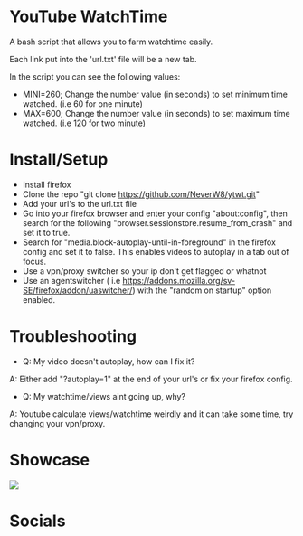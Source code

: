 # YouTube WatchTime
A bash script that allows you to farm watchtime easily.

Each link put into the 'url.txt' file will be a new tab.

In the script you can see the following values:

* MINI=260; 				Change the number value (in seconds) to set minimum time watched. (i.e 60 for one minute)
* MAX=600; 	        Change the number value (in seconds) to set maximum time watched. (i.e 120 for two minute)

# Install/Setup

* Install firefox 
* Clone the repo "git clone https://github.com/NeverW8/ytwt.git"
* Add your url's to the url.txt file
* Go into your firefox browser and enter your config "about:config", then search for the following "browser.sessionstore.resume_from_crash" and set it to true.
* Search for "media.block-autoplay-until-in-foreground" in the firefox config and set it to false. This enables videos to autoplay in a tab out of focus.
* Use a vpn/proxy switcher so your ip don't get flagged or whatnot
* Use an agentswitcher ( i.e https://addons.mozilla.org/sv-SE/firefox/addon/uaswitcher/) with the "random on startup" option enabled.

# Troubleshooting
* Q: My video doesn't autoplay, how can I fix it?

A: Either add "?autoplay=1" at the end of your url's or fix your firefox config.

* Q: My watchtime/views aint going up, why?

A: Youtube calculate views/watchtime weirdly and it can take some time, try changing your vpn/proxy.

# Showcase

![](showcase.gif)

# Socials

